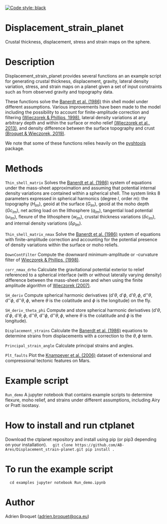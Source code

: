 [![Code style: black](https://img.shields.io/badge/code%20style-black-000000.svg)](https://github.com/psf/black)

# Displacement_strain_planet

Crustal thickness, displacement, stress and strain maps on the sphere.

# Description

Displacement_strain_planet provides several functions an an example script for generating crustal thickness, displacement, gravity, lateral density variation, stress, and strain maps on a planet given a set of input constraints such as from observed gravity and topography data.

These functions solve the [Banerdt et al. (1986)](https://agupubs.onlinelibrary.wiley.com/doi/abs/10.1029/JB091iB01p00403) thin shell model under different assumptions. Various improvements have been made to the model including the possibility to account for finite-amplitude correction and filtering [(Wieczorek & Phillips, 1998)](https://agupubs.onlinelibrary.wiley.com/doi/abs/10.1029/97JE03136), lateral density variations at any arbitrary depth and within the surface or moho relief [(Wieczorek et al., 2013)](https://science.sciencemag.org/content/early/2012/12/04/science.1231530?versioned=true), and density difference between the surface topography and crust [(Broquet & Wieczorek, 2019)](https://agupubs.onlinelibrary.wiley.com/doi/abs/10.1029/2019JE005959). 

We note that some of these functions relies heavily on the [pyshtools](https://shtools.github.io/SHTOOLS/) package.

# Methods
`Thin_shell_matrix` Solves the [Banerdt et al. (1986)](https://agupubs.onlinelibrary.wiley.com/doi/abs/10.1029/JB091iB01p00403) system of equations under the mass-sheet approximation and assuming that potential internal density variations are contained within a spherical shell. The system links 8 parameters expressed in spherical harmonics (degree $l$, order $m$): the topography ($H_{lm}$), geoid at the surface ($G_{lm}$), geoid at the moho depth ($Gc_{lm}$), net acting load on the lithosphere ($q_{lm}$), tangential load potential ($\omega_{lm}$), flexure of the lithosphere ($w_{lm}$), crustal thickness variations ($\delta c_{lm}$), and internal density variations ($\delta \rho_{lm}$). 

`Thin_shell_matrix_nmax` Solve the [Banerdt et al. (1986)](https://agupubs.onlinelibrary.wiley.com/doi/abs/10.1029/JB091iB01p00403) system of equations with finite-amplitude correction and accounting for the potential presence of density variations within the surface or moho reliefs.

`DownContFilter` Compute the downward minimum-amplitude or -curvature filter of [Wieczorek & Phillips, (1998)](https://agupubs.onlinelibrary.wiley.com/doi/abs/10.1029/97JE03136).

`corr_nmax_drho` Calculate the gravitational potential exterior to relief referenced to a spherical interface (with or without laterally varying density) difference between the mass-sheet case and when using the finite amplitude algorithm of [Wieczorek (2007)](https://doi.org/10.1016/B978-044452748-6.00156-5).

`SH_deriv` Compute spherical harmonic derivatives (d'$\theta$, d'$\phi$, d'$\theta,\phi$, d''$\theta$, d''$\phi$, d''$\theta,\phi$, where $\theta$ is the colatitude and $\phi$ is the longitude) on the fly.

`SH_deriv_theta_phi` Compute and store spherical harmonic derivatives (d'$\theta$, d'$\phi$, d'$\theta,\phi$, d''$\theta$, d''$\phi$, d''$\theta,\phi$, where $\theta$ is the colatitude and $\phi$ is the longitude).

`Displacement_strains` Calculate the [Banerdt et al. (1986)](https://agupubs.onlinelibrary.wiley.com/doi/abs/10.1029/JB091iB01p00403) equations to determine strains from displacements with a correction to the $\theta,\phi$ term.

`Principal_strain_angle` Calculate principal strains and angles.

`Plt_faults` Plot the [Knampeyer et al. (2006)](https://agupubs.onlinelibrary.wiley.com/doi/full/10.1029/2006JE002708) dataset of extensional and compressional tectonic features on Mars.

# Example script
`Run_demo` A jupyter notebook that contains example scripts to determine flexure, moho relief, and strains under different assumptions, including Airy or Pratt isostasy.

# How to install and run ctplanet
Download the ctplanet repository and install using pip (or pip3 depending on your installation).
`   git clone https://github.com/AB-Ares/Displacement_strain-planet.git
    pip install .
`

# To run the example script
`   cd examples
    jupyter notebook Run_demo.ipynb
` 

# Author
Adrien Broquet (adrien.broquet@oca.eu)
